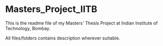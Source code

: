# Masters_Project_IITB

This is the readme file of my Masters' Thesis Project at Indian Institute of Technology, Bombay.

All files/folders contains description wherever suitable.
